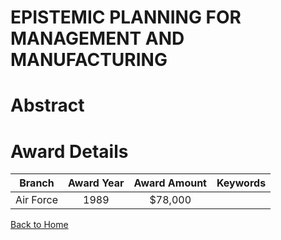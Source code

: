 
EPISTEMIC PLANNING FOR MANAGEMENT AND MANUFACTURING
===================================================

# Abstract


  

# Award Details

|Branch|Award Year|Award Amount|Keywords|
| :---: | :---: | :---: | :---: |
|Air Force|1989|$78,000||
  
  


[Back to Home](https://github.com/chrischow/dod_sbir_awards/CC/#944)